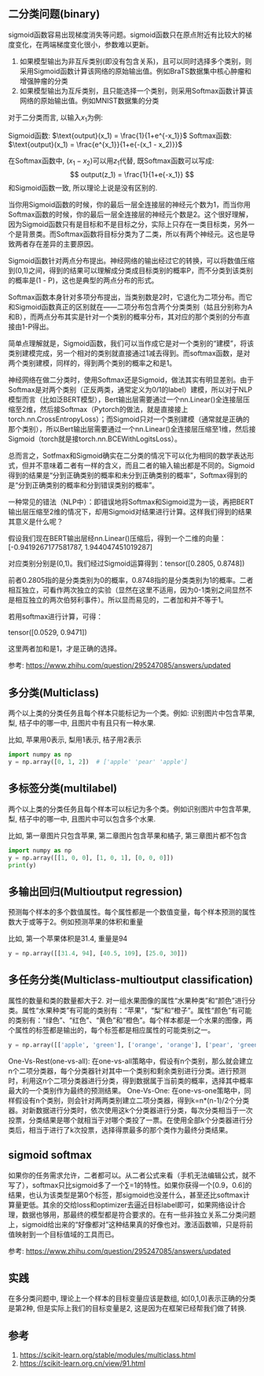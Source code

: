 
## 二分类问题(binary)

sigmoid函数容易出现梯度消失等问题。sigmoid函数只在原点附近有比较大的梯度变化，在两端梯度变化很小，参数难以更新。


1. 如果模型输出为非互斥类别(即没有包含关系)，且可以同时选择多个类别，则采用Sigmoid函数计算该网络的原始输出值。例如BraTS数据集中核心肿瘤和增强肿瘤的分类
2. 如果模型输出为互斥类别，且只能选择一个类别，则采用Softmax函数计算该网络的原始输出值。例如MNIST数据集的分类


对于二分类而言, 以输入$x_1$为例:

Sigmoid函数: $\text{output}(x_1) = \frac{1}{1+e^{-x_1}}$
Softmax函数: $\text{output}(x_1) = \frac{e^{x_1}}{1+e{-(x_1 - x_2)}}$

在Softmax函数中, $(x_1 - x_2)$可以用$z_1$代替, 既Softmax函数可以写成:
$$
output(z_1) = \frac{1}{1+e{-x_1}}
$$
和Sigmoid函数一致, 所以理论上说是没有区别的.




当你用Sigmoid函数的时候，你的最后一层全连接层的神经元个数为1，而当你用Softmax函数的时候，你的最后一层全连接层的神经元个数是2。这个很好理解，因为Sigmoid函数只有是目标和不是目标之分，实际上只存在一类目标类，另外一个是背景类。而Softmax函数将目标分类为了二类，所以有两个神经元。这也是导致两者存在差异的主要原因。

Sigmoid函数针对两点分布提出。神经网络的输出经过它的转换，可以将数值压缩到(0,1)之间，得到的结果可以理解成分类成目标类别的概率P，而不分类到该类别的概率是(1 - P)，这也是典型的两点分布的形式。

Softmax函数本身针对多项分布提出，当类别数是2时，它退化为二项分布。而它和Sigmoid函数真正的区别就在——二项分布包含两个分类类别（姑且分别称为A和B），而两点分布其实是针对一个类别的概率分布，其对应的那个类别的分布直接由1-P得出。

简单点理解就是，Sigmoid函数，我们可以当作成它是对一个类别的“建模”，将该类别建模完成，另一个相对的类别就直接通过1减去得到。而softmax函数，是对两个类别建模，同样的，得到两个类别的概率之和是1。

神经网络在做二分类时，使用Softmax还是Sigmoid，做法其实有明显差别。由于Softmax是对两个类别（正反两类，通常定义为0/1的label）建模，所以对于NLP模型而言（比如泛BERT模型），Bert输出层需要通过一个nn.Linear()全连接层压缩至2维，然后接Softmax（Pytorch的做法，就是直接接上torch.nn.CrossEntropyLoss）；而Sigmoid只对一个类别建模（通常就是正确的那个类别），所以Bert输出层需要通过一个nn.Linear()全连接层压缩至1维，然后接Sigmoid（torch就是接torch.nn.BCEWithLogitsLoss）。

总而言之，Sotfmax和Sigmoid确实在二分类的情况下可以化为相同的数学表达形式，但并不意味着二者有一样的含义，而且二者的输入输出都是不同的。Sigmoid得到的结果是“分到正确类别的概率和未分到正确类别的概率”，Softmax得到的是“分到正确类别的概率和分到错误类别的概率”。

一种常见的错法（NLP中）：即错误地将Softmax和Sigmoid混为一谈，再把BERT输出层压缩至2维的情况下，却用Sigmoid对结果进行计算。这样我们得到的结果其意义是什么呢？

假设我们现在BERT输出层经nn.Linear()压缩后，得到一个二维的向量：[-0.9419267177581787, 1.944047451019287]

对应类别分别是(0,1)。我们经过Sigmoid运算得到：tensor([0.2805, 0.8748])

前者0.2805指的是分类类别为0的概率，0.8748指的是分类类别为1的概率。二者相互独立，可看作两次独立的实验（显然在这里不适用，因为0-1类别之间显然不是相互独立的两次伯努利事件）。所以显而易见的，二者加和并不等于1。

若用softmax进行计算，可得：

tensor([0.0529, 0.9471])

这里两者加和是1，才是正确的选择。


参考:
https://www.zhihu.com/question/295247085/answers/updated







## 多分类(Multiclass)

两个以上类的分类任务且每个样本只能标记为一个类。例如: 识别图片中包含苹果, 梨, 桔子中的哪一中, 且图片中有且只有一种水果.

比如, 苹果用0表示, 梨用1表示, 桔子用2表示
```python
import numpy as np
y = np.array([0, 1, 2])  # ['apple' 'pear' 'apple']
```

## 多标签分类(multilabel)

两个以上类的分类任务且每个样本可以标记为多个类。例如识别图片中包含苹果, 梨, 桔子中的哪一中, 且图片中可以包含多个水果.


比如, 第一章图片只包含苹果, 第二章图片包含苹果和橘子, 第三章图片都不包含
```python
import numpy as np
y = np.array([[1, 0, 0], [1, 0, 1], [0, 0, 0]])
print(y)
```

## 多输出回归(Multioutput regression)

预测每个样本的多个数值属性。每个属性都是一个数值变量，每个样本预测的属性数大于或等于2。例如预测苹果的体积和重量


比如, 第一个苹果体积是31.4, 重量是94
```python
y = np.array([[31.4, 94], [40.5, 109], [25.0, 30]])
```


## 多任务分类(Multiclass-multioutput classification)


属性的数量和类的数量都大于2. 对一组水果图像的属性“水果种类”和“颜色”进行分类。属性“水果种类”有可能的类别有：“苹果”，“梨”和“橙子”。属性“颜色”有可能的类别有：“绿色”、“红色”、“黄色”和“橙色”。每个样本都是一个水果的图像，两个属性的标签都是输出的，每个标签都是相应属性的可能类别之一。


```python
y = np.array([['apple', 'green'], ['orange', 'orange'], ['pear', 'green']])
```


One-Vs-Rest(one-vs-all): 在one-vs-all策略中，假设有n个类别，那么就会建立n个二项分类器，每个分类器针对其中一个类别和剩余类别进行分类。进行预测时，利用这n个二项分类器进行分类，得到数据属于当前类的概率，选择其中概率最大的一个类别作为最终的预测结果。
One-Vs-One: 在one-vs-one策略中，同样假设有n个类别，则会针对两两类别建立二项分类器，得到k=n*(n-1)/2个分类器。对新数据进行分类时，依次使用这k个分类器进行分类，每次分类相当于一次投票，分类结果是哪个就相当于对哪个类投了一票。在使用全部k个分类器进行分类后，相当于进行了k次投票，选择得票最多的那个类作为最终分类结果​。



## sigmoid softmax

如果你的任务需求允许，二者都可以。从二者公式来看（手机无法编辑公式，就不写了），softmax只比sigmoid多了一个∑=1的特性。如果你获得一个[0.9，0.6]的结果，也认为该类型是第0个标签，那sigmoid也没差什么，甚至还比softmax计算量更低。其余的交给loss和optimizer去逼近目标label即可，如果网络设计合理，数据也够用，那最终的模型都是符合要求的。在有一些非独立关系二分类问题上，sigmoid给出来的“好像都对”这种结果真的好像也对。激活函数嘛，只是将前值映射到一个目标值域的工具而已。


参考: https://www.zhihu.com/question/295247085/answers/updated



## 实践

在多分类问题中, 理论上一个样本的目标变量应该是数组, 如[0,1,0]表示正确的分类是第2种, 但是实际上我们的目标变量是2, 这是因为在框架已经帮我们做了转换.










## 参考
1. https://scikit-learn.org/stable/modules/multiclass.html
2. https://scikit-learn.org.cn/view/91.html